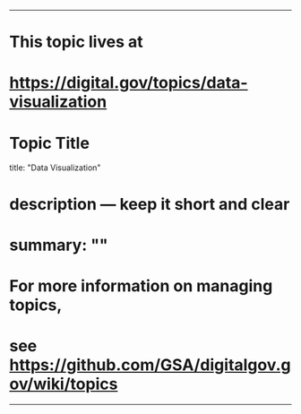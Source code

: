 
---
# This topic lives at
# https://digital.gov/topics/data-visualization

# Topic Title
title: "Data Visualization"

# description — keep it short and clear
# summary: ""


# For more information on managing topics,
# see https://github.com/GSA/digitalgov.gov/wiki/topics
---